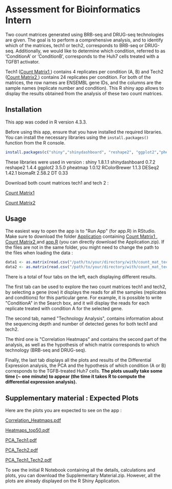 # Assessment for Bioinformatics Intern

Two count matrices generated using BRB-seq and DRUG-seq technologies are given. The goal is to perform a comprehensive analysis, and to identify which of the matrices, tech1 or tech2, corresponds to BRB-seq or DRUG-seq. Additionally, we would like to determine which condition, referred to as ‘ConditionA’ or ‘ConditionB’, corresponds to the Huh7 cells treated with a TGFB1 activator.

Tech1 ([Count Matrix1 ](Application/count_mat_tech1.txt)) contains 4 replicates per condition (A, B) and Tech2 ([Count Matrix2 ](Application/count_mat_tech2.txt)) contains 24 replicates per condition. For both of the matrices, the row names are ENSEMBL gene IDs, and the columns are the sample names (replicate number and condition). This R shiny app allows to display the results obtained from the analysis of these two count matrices.

## Installation

This app was coded in R version 4.3.3.

Before using this app, ensure that you have installed the required libraries. You can install the necessary libraries using the `install.packages()` function from the R console.

```R
install.packages(c("shiny","shinydashboard", "reshape2", "ggplot2","pheatmap","RColorBrewer","DESeq2","biomaRt","DT"))
````

These libraries were used in version :
shiny 1.8.1.1
shinydashboard 0.7.2
reshape2 1.4.4
ggplot2 3.5.0
pheatmap 1.0.12
RColorBrewer 1.1.3
DESeq2 1.42.1
biomaRt 2.58.2
DT 0.33


Download both count matrices tech1 and tech 2 : 

[Count Matrix1 ](Application/count_mat_tech1.txt)

[Count Matrix2 ](Application/count_mat_tech2.txt)

## Usage

The easiest way to open the app is to "Run App" (for app.R) in RStudio. Make sure to download the folder [Application](Application) containing [Count Matrix1 ](Application/count_mat_tech1.txt), [Count Matrix2 ](Application/count_mat_tech2.txt) and [app.R](Application/app.R) (you can directly download the Application.zip). If the files are not in the same folder, you might need to change the path to the files when loading the data :

```R
data1 <- as.matrix(read.csv("/path/to/your/directory/with/count_mat_tech1.txt", header = TRUE, row.names = 1))
data2 <- as.matrix(read.csv("/path/to/your/directory/with/count_mat_tech2.txt", header = TRUE, row.names = 1))
```

There is a total of four tabs on the left, each displaying different results. 

The first tab can be used to explore the two count matrices tech1 and tech2, by selecting a gene (row) it displays the reads for all the samples (replicates and conditions) for this particular gene. For example, it is possible to write "ConditionA" in the Search box, and it will display the reads for each replicate treated with condition A for the selected gene.

The second tab, named "Technology Analysis", contains information about the sequencing depth and number of detected genes for both tech1 and tech2.

The third one is "Correlation Heatmaps" and contains the second part of the analysis, as well as the hypothesis of which matrix corresponds to which technology (BRB-seq and DRUG-seq). 

Finally, the last tab displays all the plots and results of the Differential Expression analysis, the PCA and the hypothesis of which condition (A or B) corresponds to the TGFB-treated Huh7 cells. **The plots usually take some time (~ one minute) to appear (the time it takes R to compute the differential expression analysis).**


## Supplementary material : Expected Plots

Here are the plots you are expected to see on the app :

[Correlation_Heatmaps.pdf](https://github.com/amelietn/RShiny_App_Alithea_Genomics/files/14945230/Correlation_Heatmaps.pdf)

[Heatmaps_top50.pdf](https://github.com/amelietn/RShiny_App_Alithea_Genomics/files/14945234/Heatmaps_top50.pdf)

[PCA_Tech1.pdf](https://github.com/amelietn/RShiny_App_Alithea_Genomics/files/14945261/PCA_Tech1.pdf)

[PCA_Tech2.pdf](https://github.com/amelietn/RShiny_App_Alithea_Genomics/files/14945264/PCA_Tech2.pdf)

[PCA_Tech1_Tech2.pdf](https://github.com/amelietn/RShiny_App_Alithea_Genomics/files/14945268/PCA_Tech1_Tech2.pdf)



To see the initial R Notebook containing all the details, calculations and plots, you can download the Supplementary Material.zip. However, all the plots are already displayed on the R Shiny Application.

